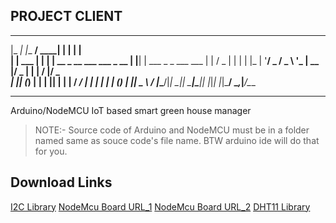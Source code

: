 ## PROJECT CLIENT

_____   _______ _____                     _    _                      
|_   _| |__   __/ ____|                   | |  | |                     
  | |  ___ | | | |  __ _ __ ___  ___ _ __ | |__| | ___  _   _ ___  ___ 
  | | / _ \| | | | |_ | '__/ _ \/ _ \ '_ \|  __  |/ _ \| | | / __|/ _ \
 _| || (_) | | | |__| | | |  __/  __/ | | | |  | | (_) | |_| \__ \  __/
|_____\___/|_|  \_____|_|  \___|\___|_| |_|_|  |_|\___/ \__,_|___/\___
**********************************************************************
Arduino/NodeMCU IoT based smart green house manager


> NOTE:- Source code of Arduino and NodeMCU must be in a folder named same as souce code's file name.
BTW arduino ide will do that for you.

## Download Links
[I2C Library](https://cdn.instructables.com/ORIG/FUL/EZKW/J2UPIAO3/FULEZKWJ2UPIAO3.rar)
[NodeMcu Board URL_1](https://dl.espressif.com/dl/package_esp32_index.json) 
[NodeMcu Board URL_2](http://arduino.esp8266.com/stable/package_esp8266com_index.json)
[DHT11 Library](https://www.circuitbasics.com/wp-content/uploads/2015/10/DHTLib.zip)

